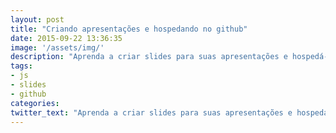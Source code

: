 ```yaml
---
layout: post
title: "Criando apresentações e hospedando no github"
date: 2015-09-22 13:36:35
image: '/assets/img/'
description: "Aprenda a criar slides para suas apresentações e hospedá-las online no github pages."
tags:
- js
- slides
- github
categories:
twitter_text: "Aprenda a criar slides para suas apresentações e hospedá-las online no github pages."
---
```

